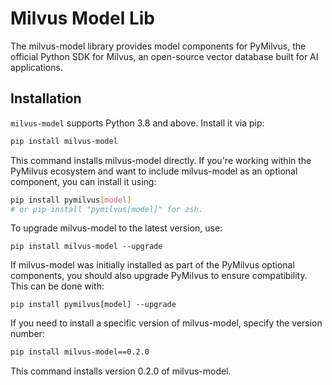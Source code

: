 # Milvus Model Lib

The milvus-model library provides model components for PyMilvus, the official Python SDK for Milvus, an open-source vector database built for AI applications.

## Installation

`milvus-model` supports Python 3.8 and above. Install it via pip:
```bash
pip install milvus-model
```
This command installs milvus-model directly. If you're working within the PyMilvus ecosystem and want to include milvus-model as an optional component, you can install it using:
```bash
pip install pymilvus[model] 
# or pip install "pymilvus[model]" for zsh.
```
To upgrade milvus-model to the latest version, use:
```
pip install milvus-model --upgrade
```
If milvus-model was initially installed as part of the PyMilvus optional components, you should also upgrade PyMilvus to ensure compatibility. This can be done with:
```
pip install pymilvus[model] --upgrade
```
If you need to install a specific version of milvus-model, specify the version number:
```bash
pip install milvus-model==0.2.0
```
This command installs version 0.2.0 of milvus-model.





